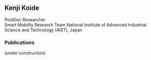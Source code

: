 ## Kenji Koide

PostDoc Researcher  
Smart Mobility Research Team
National Institute of Advanced Industrial Science and Technology (AIST), Japan

### Publications

(under construction)
